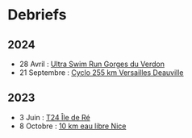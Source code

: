 # Debriefs

## 2024

- 28 Avril : [Ultra Swim Run Gorges du Verdon](./)
- 21 Septembre : [Cyclo 255 km Versailles Deauville](./2024-09-21_Versailles_Deauville.md)

## 2023

- 3 Juin : [T24 Île de Ré](./)
- 8 Octobre : [10 km eau libre Nice](./)

